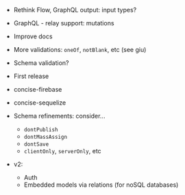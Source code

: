- Rethink Flow, GraphQL output: input types?
- GraphQL - relay support: mutations
- Improve docs
- More validations: `oneOf`, `notBlank`, etc (see giu)
- Schema validation?
- First release
- concise-firebase
- concise-sequelize

- Schema refinements: consider...
    - `dontPublish`
    - `dontMassAssign`
    - `dontSave`
    - `clientOnly`, `serverOnly`, etc

- v2:
    - Auth
    - Embedded models via relations (for noSQL databases)
